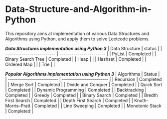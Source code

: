# Data-Structure-and-Algorithm-in-Python

This repository aims at implementation of various Data Structures and Algorithms using Python, and apply them to solve Leetcode problems.

***Data Structures implementation using Python 3***
|     Data Structure        |          status         |
| ------------------------- | ----------------------- |
|         PyList            |         Completed       |
|   Binary Search Tree      |         Completed       |
|         Heap              |                         |
|        Hashset            |         Completed       |
|      Ordered Map          |                         |
|         Trie              |                         |

***Popular Algorithms implementation using Python 3***
|       Algorithms          |         Status          |
| ------------------------- | ----------------------- |
|        Recursion          |         Completed       |
|       Merge Sort          |         Completed       |
|    Divide and Conquer     |         Completed       |
|       Quick Sort          |         Completed       |
|   Dynamic Programming     |         Completed       |
|      Backtracking         |         Completed       |
|         Greedy            |         Completed       |
|       Binary Search       |         Completed       |
|   Bredth First Search     |         Completed       | 
|    Depth First Search     |         Completed       |
|    Knuth–Morris–Pratt     |         Completed       |
|    Line Sweeping          |         Completed       |
|    Monotonic Stack        |         Completed       |


